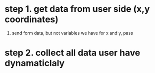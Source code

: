 # step 1. get data from user side (x,y coordinates)   
1. send form data, but not variables we have for x and y, pass    


# step 2. collect all data user have dynamaticlaly   


